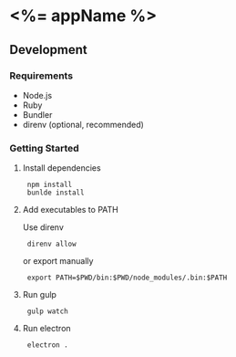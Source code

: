 # <%= appName %>

## Development

### Requirements

- Node.js
- Ruby
- Bundler
- direnv (optional, recommended)

### Getting Started

1. Install dependencies

        npm install
        bunlde install

2. Add executables to PATH

      Use direnv

        direnv allow

      or export manually

        export PATH=$PWD/bin:$PWD/node_modules/.bin:$PATH

3. Run gulp

        gulp watch

4. Run electron

        electron .
